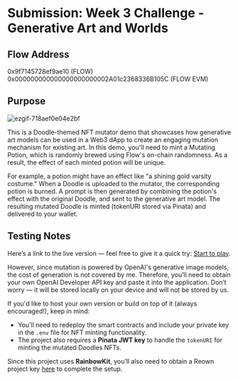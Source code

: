 # Submission: Week 3 Challenge - Generative Art and Worlds

## Flow Address
0x9f7145728ef9ae10 (FLOW)
<br>
0x000000000000000000000002A01c2368336B105C (FLOW EVM)

## Purpose

![ezgif-718aef0e04e2bf](https://github.com/user-attachments/assets/958c1485-e4ee-47e2-8ae5-66b719308711)


This is a Doodle-themed NFT mutator demo that showcases how generative art models can be used in a Web3 dApp to create an engaging mutation mechanism for existing art. In this demo, you'll need to mint a Mutating Potion, which is randomly brewed using Flow's on-chain randomness. As a result, the effect of each minted potion will be unique.

For example, a potion might have an effect like "a shining gold varsity costume." When a Doodle is uploaded to the mutator, the corresponding potion is burned. A prompt is then generated by combining the potion's effect with the original Doodle, and sent to the generative art model. The resulting mutated Doodle is minted (tokenURI stored via Pinata) and delivered to your wallet.

## Testing Notes

Here’s a link to the live version — feel free to give it a quick try: [Start to play](https://doodle-mutation.vercel.app/).

However, since mutation is powered by OpenAI's generative image models, the cost of generation is not covered by me. Therefore, you’ll need to obtain your own OpenAI Developer API key and paste it into the application. Don’t worry — it will be stored locally on your device and will not be stored by us.

If you'd like to host your own version or build on top of it (always encouraged!), keep in mind:

- You’ll need to redeploy the smart contracts and include your private key in the `.env` file for NFT minting functionality.
- The project also requires a **Pinata JWT key** to handle the `tokenURI` for minting the mutated Doodles NFTs.

Since this project uses **RainbowKit**, you’ll also need to obtain a Reown project key [here](https://cloud.reown.com/sign-in) to complete the setup.
